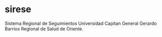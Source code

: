 sirese
======

Sistema Regional de Seguimientos
Universidad Capitan General Gerardo Barrios
Regional de Salud de Oriente.
